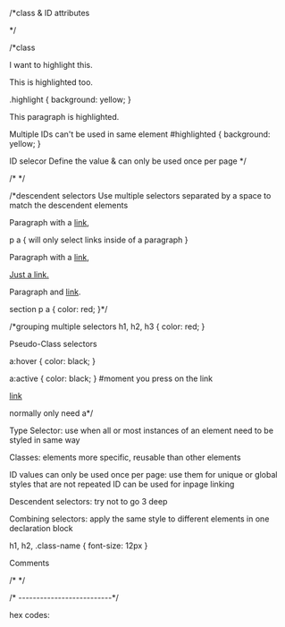 /*class & ID attributes
<tag attrubute="value"></tag>
<p class="example"></p>
<div id="example"></div>*/

/*class
<p class="highlighted">I want to highlight this.</p>
<p class="highlight">This is highlighted too.</p>

.highlight {
  background: yellow;
}

<p id="highlighted">This paragraph is highlighted.</p>

Multiple IDs can't be used in same element
#highlighted {
  background: yellow;
}

ID selecor
Define the value & can only be used once per page */

/*<!-- // selectors determine HTML element to apply rules to Intro --> */

/*descendent selectors
Use multiple selectors separated by a space to match the descendent elements
<p> Paragraph with a <a href="#placeholder">link</a>,</p>

p a {
  will only select links inside of a paragraph
}

<section>
  <p>Paragraph with a <a href="#">link</a>,</p>
  <a href="#placeholder">Just a link.</a>
  </section>
  <p>Paragraph and <a href="#">link</a>.</p>

  section p a {
    color: red;
  }*/

  /*grouping multiple selectors
   h1, h2, h3 {
     color: red;
   }


Pseudo-Class selectors

a:hover {
  color: black;
}

a:active {
  color: black;
}
#moment you press on the link

<a href="http://website.com">link</a>

normally only need a*/

Type Selector:
use when all or most instances of an element need to be styled in same way

Classes:
elements more specific, reusable than other elements

ID values can only be used once per page:
use them for unique or global styles that are not repeated
ID can be used for inpage linking

Descendent selectors:
try not to go 3 deep

Combining selectors:
apply the same style to different elements in one declaration block

h1, h2, .class-name {
  font-size: 12px
}

Comments

/* */

/* --------------------------*/

hex codes:
